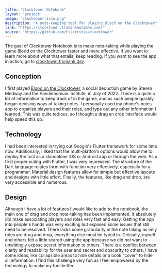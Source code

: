 ```yaml
---
title: "Clocktower Notebook"
layout: 'project'
image: "clocktower-icon.png"
description: "A note-keeping tool for playing Blood on the Clocktower"
link: "https://clocktower.trumankautzman.com/"
source: "https://github.com/tilatrivia/clocktower"
---
```


The goal of Clocktower Notebook is to make note-taking while playing the game Blood on the Clocktower faster and more effective. If you want to learn more about what that entails, keep reading. If you want to see the app in action, go to [clocktower.trumank.dev](https://clocktower.trumank.dev/).

## Conception
I first played [Blood on the Clocktower](https://bloodontheclocktower.com/), a social deduction game by Steven Medway and the Pandemonium Institute, in July of 2022. There is a quite a lot of information to keep track of in the game, and as such people quickly began devising ways of taking notes. I personally used my phone's notes app to organize players and their roles, and type out any other information I learned. This was quite tedious, so I thought a drag an drop interface would help speed this up.

## Technology
I had been interested in trying out Google's Flutter framework for some time now. Additionally, I liked that the multi-platform options would allow me to deploy the tool as a standalone iOS or Android app or through the web. As a first proper outing with Flutter, I was very impressed. The structure of the Dart language relates form with function very effectively, especially for a programmer. Material design features allow for simple but effective layouts and designs with little effort. Finally, the features, like drag and drop, are very accessible and numerous.

## Design
Although I have a lot of features I would like to add to the notebook, the main one of drag and drop note-taking has been implemented. It absolutely did make associating players and roles very fast and easy. Getting the app into people's hands was very exciting but exposed some issues that still need to be resolved. There lacks some granularity in the note taking as only roles are drag and drop, everything else must be typed in. Critically, myself and others felt a little scared using the app because we did not want to unwittingly expose secret information to others. There is a conflict between clarity and readability for the user and secret and obscurity to others. I have some ideas, like collapsible areas to hide details or a book "cover" to hide all information. I find this challenge very fun as I feel empowered by the technology to make my tool better.

